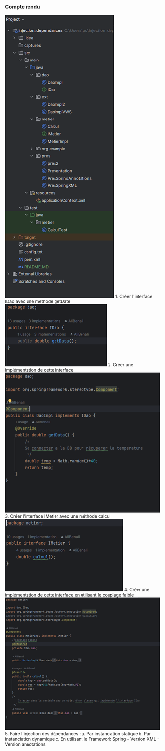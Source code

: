 <h3>Compte rendu</h3>
<img src="captures/Capture1.PNG">
1. Créer l'interface IDao avec une méthode getDate
<img src="captures/Capture2.PNG">
2. Créer une implémentation de cette interface
<img src="captures/Capture3.PNG">
3. Créer l'interface IMetier avec une méthode calcul
<img src="captures/Capture4.PNG">
4. Créer une implémentation de cette interface en utilisant le couplage faible
<img src="captures/Capture5.PNG">
5. Faire l'injection des dépendances :
   a. Par instanciation statique
   b. Par instanciation dynamique
   c. En utilisant le Framework Spring
   - Version XML
   - Version annotations

